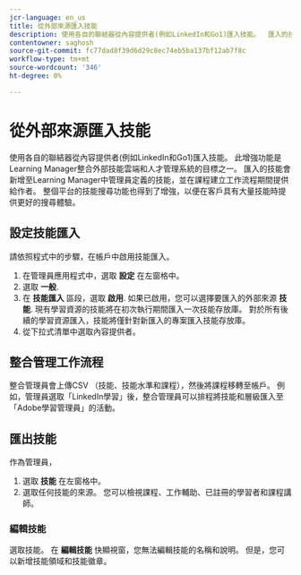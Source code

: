 ```yaml
---
jcr-language: en_us
title: 從外部來源匯入技能
description: 使用各自的聯結器從內容提供者(例如LinkedIn和Go1)匯入技能。  匯入的技能會新增至Learning Manager中管理員定義的技能，並在課程建立工作流程期間提供給作者。
contentowner: saghosh
source-git-commit: fc77dad8f39d6d29c8ec74eb5ba137bf12ab7f8c
workflow-type: tm+mt
source-wordcount: '346'
ht-degree: 0%

---
```



# 從外部來源匯入技能

使用各自的聯結器從內容提供者(例如LinkedIn和Go1)匯入技能。 此增強功能是Learning Manager整合外部技能雲端和人才管理系統的目標之一。 匯入的技能會新增至Learning Manager中管理員定義的技能，並在課程建立工作流程期間提供給作者。 整個平台的技能搜尋功能也得到了增強，以便在客戶具有大量技能時提供更好的搜尋體驗。

## 設定技能匯入

請依照程式中的步驟，在帳戶中啟用技能匯入。

1. 在管理員應用程式中，選取 **設定** 在左窗格中。
1. 選取 **一般**.
1. 在 **技能匯入** 區段，選取 **啟用**. 如果已啟用，您可以選擇要匯入的外部來源 **技能**. 現有學習資源的技能將在初次執行期間匯入一次技能存放庫。 對於所有後續的學習資源匯入，技能將僅針對新匯入的專案匯入技能存放庫。
1. 從下拉式清單中選取內容提供者。

## 整合管理工作流程

整合管理員會上傳CSV （技能、技能水準和課程），然後將課程移轉至帳戶。 例如，管理員選取「LinkedIn學習」後，整合管理員可以排程將技能和層級匯入至「Adobe學習管理員」的活動。

## 匯出技能

作為管理員，

1. 選取 **技能** 在左窗格中。
1. 選取任何技能的來源。 您可以檢視課程、工作輔助、已註冊的學習者和課程講師。

### 編輯技能

選取技能。 在 **編輯技能** 快顯視窗，您無法編輯技能的名稱和說明。 但是，您可以新增技能領域和技能徽章。